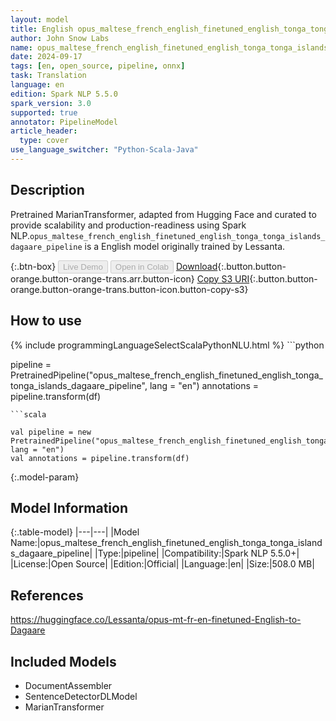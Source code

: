 ```yaml
---
layout: model
title: English opus_maltese_french_english_finetuned_english_tonga_tonga_islands_dagaare_pipeline pipeline MarianTransformer from Lessanta
author: John Snow Labs
name: opus_maltese_french_english_finetuned_english_tonga_tonga_islands_dagaare_pipeline
date: 2024-09-17
tags: [en, open_source, pipeline, onnx]
task: Translation
language: en
edition: Spark NLP 5.5.0
spark_version: 3.0
supported: true
annotator: PipelineModel
article_header:
  type: cover
use_language_switcher: "Python-Scala-Java"
---
```


## Description

Pretrained MarianTransformer, adapted from Hugging Face and curated to provide scalability and production-readiness using Spark NLP.`opus_maltese_french_english_finetuned_english_tonga_tonga_islands_dagaare_pipeline` is a English model originally trained by Lessanta.

{:.btn-box}
<button class="button button-orange" disabled>Live Demo</button>
<button class="button button-orange" disabled>Open in Colab</button>
[Download](https://s3.amazonaws.com/auxdata.johnsnowlabs.com/public/models/opus_maltese_french_english_finetuned_english_tonga_tonga_islands_dagaare_pipeline_en_5.5.0_3.0_1726598825179.zip){:.button.button-orange.button-orange-trans.arr.button-icon}
[Copy S3 URI](s3://auxdata.johnsnowlabs.com/public/models/opus_maltese_french_english_finetuned_english_tonga_tonga_islands_dagaare_pipeline_en_5.5.0_3.0_1726598825179.zip){:.button.button-orange.button-orange-trans.button-icon.button-copy-s3}

## How to use



<div class="tabs-box" markdown="1">
{% include programmingLanguageSelectScalaPythonNLU.html %}
```python

pipeline = PretrainedPipeline("opus_maltese_french_english_finetuned_english_tonga_tonga_islands_dagaare_pipeline", lang = "en")
annotations =  pipeline.transform(df)   

```
```scala

val pipeline = new PretrainedPipeline("opus_maltese_french_english_finetuned_english_tonga_tonga_islands_dagaare_pipeline", lang = "en")
val annotations = pipeline.transform(df)

```
</div>

{:.model-param}
## Model Information

{:.table-model}
|---|---|
|Model Name:|opus_maltese_french_english_finetuned_english_tonga_tonga_islands_dagaare_pipeline|
|Type:|pipeline|
|Compatibility:|Spark NLP 5.5.0+|
|License:|Open Source|
|Edition:|Official|
|Language:|en|
|Size:|508.0 MB|

## References

https://huggingface.co/Lessanta/opus-mt-fr-en-finetuned-English-to-Dagaare

## Included Models

- DocumentAssembler
- SentenceDetectorDLModel
- MarianTransformer